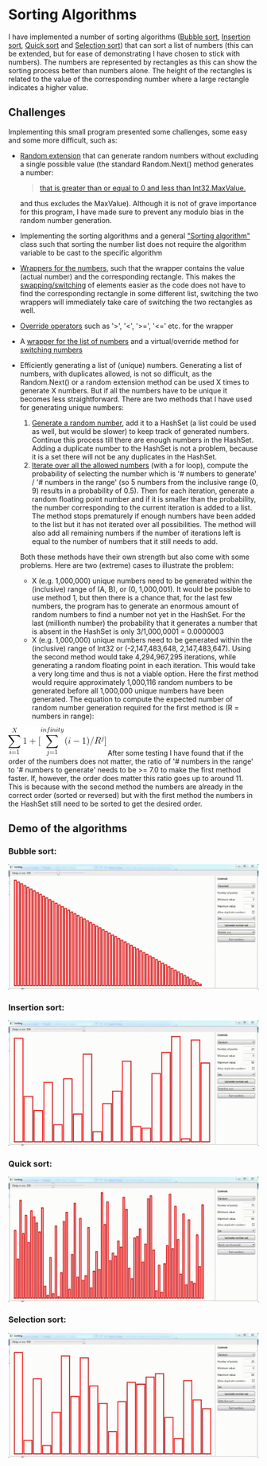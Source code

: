 # Sorting Algorithms
 
I have implemented a number of sorting algorithms ([Bubble sort](https://github.com/martijndekker98/PathFinder/blob/884763befa29f17f476588fefd4a826afc1009b9/PathFinder/SortingAlgorithms/BubbleSortBasic.cs), [Insertion sort](https://github.com/martijndekker98/PathFinder/blob/884763befa29f17f476588fefd4a826afc1009b9/PathFinder/SortingAlgorithms/InsertionSort.cs), [Quick sort](https://github.com/martijndekker98/PathFinder/blob/884763befa29f17f476588fefd4a826afc1009b9/PathFinder/SortingAlgorithms/QuickSortLomuto.cs) and [Selection sort](https://github.com/martijndekker98/PathFinder/blob/884763befa29f17f476588fefd4a826afc1009b9/PathFinder/SortingAlgorithms/SelectionSort.cs)) that can sort a list of numbers (this can be extended, but for ease of demonstrating I have chosen to stick with numbers). The numbers are represented by rectangles as this can show the sorting process better than numbers alone. The height of the rectangles is related to the value of the corresponding number where a large rectangle indicates a higher value. <br>

## Challenges
Implementing this small program presented some challenges, some easy and some more difficult, such as: <br>
- [Random extension](https://github.com/martijndekker98/PathFinder/blob/884763befa29f17f476588fefd4a826afc1009b9/PathFinder/RandomExtMethods.cs#L16) that can generate random numbers without excluding a single possible value (the standard Random.Next() method generates a number: 
   >    [that is greater than or equal to 0 and less than Int32.MaxValue.](https://docs.microsoft.com/en-us/dotnet/api/system.random.next?view=net-6.0) <br>

   and thus excludes the MaxValue). Although it is not of grave importance for this program, I have made sure to prevent any modulo bias in the random number generation.
- Implementing the sorting algorithms and a general ["Sorting algorithm"](https://github.com/martijndekker98/PathFinder/blob/884763befa29f17f476588fefd4a826afc1009b9/PathFinder/SortingAlgorithms/BasisSortAlgorithm.cs) class such that sorting the number list does not require the algorithm variable to be cast to the specific algorithm
- [Wrappers for the numbers](https://github.com/martijndekker98/PathFinder/blob/884763befa29f17f476588fefd4a826afc1009b9/PathFinder/DataWrapper.cs), such that the wrapper contains the value (actual number) and the corresponding rectangle. This makes the [swapping/switching](https://github.com/martijndekker98/PathFinder/blob/884763befa29f17f476588fefd4a826afc1009b9/PathFinder/NumberSetNew.cs#L283) of elements easier as the code does not have to find the corresponding rectangle in some different list, switching the two wrappers will immediately take care of switching the two rectangles as well.
 - [Override operators](https://github.com/martijndekker98/PathFinder/blob/884763befa29f17f476588fefd4a826afc1009b9/PathFinder/DataWrapper.cs#L307) such as '>', '<', '>=', '<=' etc. for the wrapper
- A [wrapper for the list of numbers](https://github.com/martijndekker98/PathFinder/blob/884763befa29f17f476588fefd4a826afc1009b9/PathFinder/NumberSetNew.cs#L254) and a virtual/override method for [switching numbers](https://github.com/martijndekker98/PathFinder/blob/884763befa29f17f476588fefd4a826afc1009b9/PathFinder/NumberSetNew.cs#L283)
- Efficiently generating a list of (unique) numbers. Generating a list of numbers, with duplicates allowed, is not so difficult, as the Random.Next() or a random extension method can be used X times to generate X numbers. But if all the numbers have to be unique it becomes less straightforward. There are two methods that I have used for generating unique numbers:
  1. [Generate a random number](https://github.com/martijndekker98/PathFinder/blob/884763befa29f17f476588fefd4a826afc1009b9/PathFinder/GenerateRandomSet.cs#L184), add it to a HashSet (a list could be used as well, but would be slower) to keep track of generated numbers. Continue this process till there are enough numbers in the HashSet. Adding a duplicate number to the HashSet is not a problem, because it is a set there will not be any duplicates in the HashSet.
  2. [Iterate over all the allowed numbers](https://github.com/martijndekker98/PathFinder/blob/884763befa29f17f476588fefd4a826afc1009b9/PathFinder/GenerateRandomSet.cs#195) (with a for loop), compute the probability of selecting the number which is '# numbers to generate' / '# numbers in the range' (so 5 numbers from the inclusive range (0, 9) results in a probability of 0.5). Then for each iteration, generate a random floating point number and if it is smaller than the probability, the number corresponding to the current iteration is added to a list. The method stops prematurely if enough numbers have been added to the list but it has not iterated over all possibilities. The method will also add all remaining numbers if the number of iterations left is equal to the number of numbers that it still needs to add. <br>

  Both these methods have their own strength but also come with some problems. Here are two (extreme) cases to illustrate the problem:
   - X (e.g. 1,000,000) unique numbers need to be generated within the (inclusive) range of (A, B), or (0, 1,000,001). It would be possible to use method 1, but then there is a chance that, for the last few numbers, the program has to generate an enormous amount of random numbers to find a number not yet in the HashSet. For the last (millionth number) the probability that it generates a number that is absent in the HashSet is only 3/1,000,0001 = 0.0000003
   - X (e.g. 1,000,000) unique numbers need to be generated within the (inclusive) range of Int32 or (-2,147,483,648,  2,147,483,647). Using the second method would take 4,294,967,295 iterations, while generating a random floating point in each iteration. This would take a very long time and thus is not a viable option. Here the first method would require approximately 1,000,116 random numbers to be generated before all 1,000,000 unique numbers have been generated. The equation to compute the expected number of random number generation required for the first method is (R = numbers in range): 
<img src="ImgsVids/CodeCogsEqn.gif">
After some testing I have found that if the order of the numbers does not matter, the ratio of '# numbers in the range' to '# numbers to generate' needs to be >= 7.0 to make the first method faster. If, however, the order does matter this ratio goes up to around 11. This is because with the second method the numbers are already in the correct order (sorted or reversed) but with the first method the numbers in the HashSet still need to be sorted to get the desired order.



## Demo of the algorithms
### Bubble sort: <br>
<img src="ImgsVids/BubbleSort.gif" /> <br>

### Insertion sort: <br>
<img src="ImgsVids/InsertionSort.gif" /> <br>

### Quick sort: <br>
<img src="ImgsVids/QuickSort.gif" /> <br>

### Selection sort: <br>
<img src="ImgsVids/SelectionSort.gif" /> <br>
